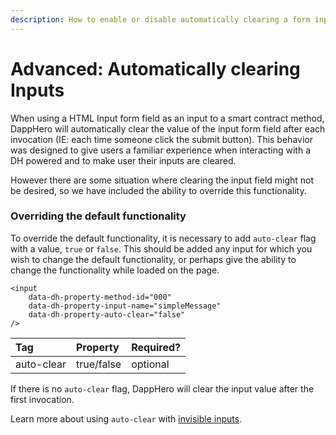 ```yaml
---
description: How to enable or disable automatically clearing a form input field
---
```


# Advanced: Automatically clearing Inputs

When using a HTML Input form field as an input to a smart contract method, DappHero will automatically clear the value of the input form field after each invocation \(IE: each time someone click the submit button\). This behavior was designed to give users a familiar experience when interacting with a DH powered and to make user their inputs are cleared. 

However there are some situation where clearing the input field might not be desired, so we have included the ability to override this functionality. 

### Overriding the default functionality

To override the default functionality, it is necessary to add `auto-clear` flag with a value, `true` or `false`. This should be added any input for which you wish to change the default functionality, or perhaps give the ability to change the functionality while loaded on the page. 

```markup
<input
    data-dh-property-method-id="000"
    data-dh-property-input-name="simpleMessage"
    data-dh-property-auto-clear="false"
/>
```

| Tag | Property | Required? |
| :--- | :--- | :--- |
| auto-clear | true/false | optional |

If there is no `auto-clear` flag, DappHero will clear the input value after the first invocation. 

Learn more about using `auto-clear` with [invisible inputs](inputs.md#invisible-inputs).

